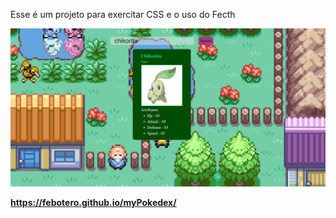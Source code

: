 Esse é um projeto para exercitar CSS e o uso do Fecth

<img src ="https://github.com/FeBotero/myPokedex/blob/main/app.png">

<strong>https://febotero.github.io/myPokedex/</strong>
